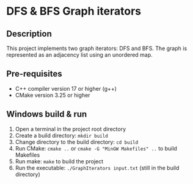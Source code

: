# DFS & BFS Graph iterators

## Description
This project implements two graph iterators: DFS and BFS.
The graph is represented as an adjacency list using an unordered map.

## Pre-requisites
- C++ compiler version 17 or higher (g++) 
- CMake version 3.25 or higher

## Windows build & run
1. Open a terminal in the project root directory
2. Create a build directory: `mkdir build`
3. Change directory to the build directory: `cd build`
4. Run CMake: `cmake ..` or `cmake -G "MinGW Makefiles" ..` to build Makefiles 
5. Run make: `make` to build the project
6. Run the executable: `./GraphIterators input.txt` (still in the build directory)

